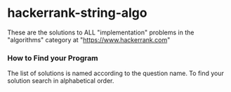 # hackerrank-string-algo
These are the solutions to ALL "implementation" problems in the "algorithms" category at "https://www.hackerrank.com"
### How to Find your Program
The list of solutions is named according to the question name. To find your solution search in alphabetical order.
